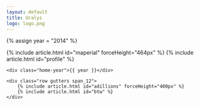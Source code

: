 ```yaml
---
layout: default
title: Uralys
logo: logo.png
---
```


{% assign year = "2014" %}

<div class="fadeInDown animated">
    <div class="row gutters span_12">
        {% include article.html id="maperial" forceHeight="464px" %}
        {% include article.html id="profile" %}
    </div>

    <div class="home-year">{{ year }}</div>

    <div class="row gutters span_12">
        {% include article.html id="adillions" forceHeight="400px" %}
        {% include article.html id="btw" %}
    </div>
</div>
